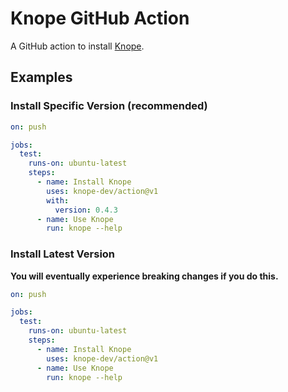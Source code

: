 # Knope GitHub Action

A GitHub action to install [Knope].

## Examples

### Install Specific Version (recommended)
```yaml
on: push

jobs:
  test:
    runs-on: ubuntu-latest
    steps:
      - name: Install Knope
        uses: knope-dev/action@v1
        with:
          version: 0.4.3
      - name: Use Knope
        run: knope --help
```

### Install Latest Version

**You will eventually experience breaking changes if you do this.**

```yaml
on: push

jobs:
  test:
    runs-on: ubuntu-latest
    steps:
      - name: Install Knope
        uses: knope-dev/action@v1
      - name: Use Knope
        run: knope --help
```

[Knope]: https://knope-dev.github.io/knope/
